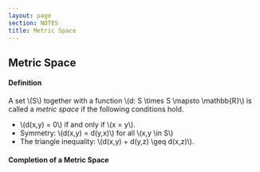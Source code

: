 ```yaml
---
layout: page
section: NOTES
title: Metric Space
---
```


## Metric Space

#### Definition
A set \\(S\\) together with a function \\(d: S \times S \mapsto \mathbb{R}\\) is called a _metric space_ if the following conditions hold.
- \\(d(x,y) = 0\\) if and only if \\(x = y\\).
- Symmetry: \\(d(x,y) = d(y,x)\\) for all \\(x,y \in S\\)
- The triangle inequality: \\(d(x,y) + d(y,z) \geq d(x,z)\\).

#### Completion of a Metric Space